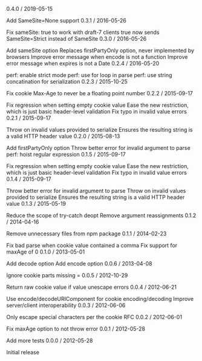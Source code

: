 0.4.0 / 2019-05-15

Add SameSite=None support
0.3.1 / 2016-05-26

Fix sameSite: true to work with draft-7 clients
true now sends SameSite=Strict instead of SameSite
0.3.0 / 2016-05-26

Add sameSite option
Replaces firstPartyOnly option, never implemented by browsers
Improve error message when encode is not a function
Improve error message when expires is not a Date
0.2.4 / 2016-05-20

perf: enable strict mode
perf: use for loop in parse
perf: use string concatination for serialization
0.2.3 / 2015-10-25

Fix cookie Max-Age to never be a floating point number
0.2.2 / 2015-09-17

Fix regression when setting empty cookie value
Ease the new restriction, which is just basic header-level validation
Fix typo in invalid value errors
0.2.1 / 2015-09-17

Throw on invalid values provided to serialize
Ensures the resulting string is a valid HTTP header value
0.2.0 / 2015-08-13

Add firstPartyOnly option
Throw better error for invalid argument to parse
perf: hoist regular expression
0.1.5 / 2015-09-17

Fix regression when setting empty cookie value
Ease the new restriction, which is just basic header-level validation
Fix typo in invalid value errors
0.1.4 / 2015-09-17

Throw better error for invalid argument to parse
Throw on invalid values provided to serialize
Ensures the resulting string is a valid HTTP header value
0.1.3 / 2015-05-19

Reduce the scope of try-catch deopt
Remove argument reassignments
0.1.2 / 2014-04-16

Remove unnecessary files from npm package
0.1.1 / 2014-02-23

Fix bad parse when cookie value contained a comma
Fix support for maxAge of 0
0.1.0 / 2013-05-01

Add decode option
Add encode option
0.0.6 / 2013-04-08

Ignore cookie parts missing =
0.0.5 / 2012-10-29

Return raw cookie value if value unescape errors
0.0.4 / 2012-06-21

Use encode/decodeURIComponent for cookie encoding/decoding
Improve server/client interoperability
0.0.3 / 2012-06-06

Only escape special characters per the cookie RFC
0.0.2 / 2012-06-01

Fix maxAge option to not throw error
0.0.1 / 2012-05-28

Add more tests
0.0.0 / 2012-05-28

Initial release
